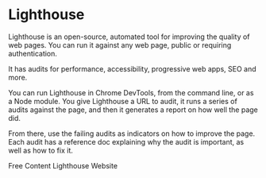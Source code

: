 # Lighthouse

Lighthouse is an open-source, automated tool for improving the quality of web pages. You can run it against any web page, public or requiring authentication.  

It has audits for performance, accessibility, progressive web apps, SEO and more.  

You can run Lighthouse in Chrome DevTools, from the command line, or as a Node module. You give Lighthouse a URL to audit, it runs a series of audits against the page, and then it generates a report on how well the page did.  

From there, use the failing audits as indicators on how to improve the page. Each audit has a reference doc explaining why the audit is important, as well as how to fix it.

<ResourceGroupTitle>Free Content</ResourceGroupTitle>
<BadgeLink colorScheme='blue' badgeText='Official Website' href='https://github.com/GoogleChrome/lighthouse/'>Lighthouse Website</BadgeLink>
